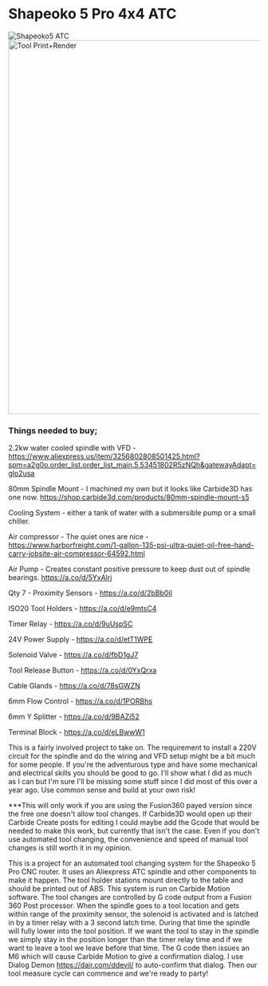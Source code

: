 # Shapeoko 5 Pro 4x4 ATC
![Shapeoko5 ATC](https://github.com/user-attachments/assets/4debbb05-b612-4f68-82fa-ab4cc2f4993e)
<img width="750" alt="Tool Print+Render" src="https://github.com/user-attachments/assets/a906cb31-705a-4400-9f26-af173bee5635">

### Things needed to buy;

2.2kw water cooled spindle with VFD - https://www.aliexpress.us/item/3256802808501425.html?spm=a2g0o.order_list.order_list_main.5.53451802R5zNQh&gatewayAdapt=glo2usa

80mm Spindle Mount - I machined my own but it looks like Carbide3D has one now. https://shop.carbide3d.com/products/80mm-spindle-mount-s5

Cooling System - either a tank of water with a submersible pump or a small chiller.

Air compressor - The quiet ones are nice - https://www.harborfreight.com/1-gallon-135-psi-ultra-quiet-oil-free-hand-carry-jobsite-air-compressor-64592.html

Air Pump - Creates constant positive pressure to keep dust out of spindle bearings. https://a.co/d/5YxAlrj

Qty 7 - Proximity Sensors - https://a.co/d/2bBb0iI

ISO20 Tool Holders - https://a.co/d/e9mtsC4

Timer Relay - https://a.co/d/9uUspSC

24V Power Supply - https://a.co/d/etT1WPE

Solenoid Valve - https://a.co/d/fbD1gJ7

Tool Release Button - https://a.co/d/0YxQrxa

Cable Glands - https://a.co/d/78sGWZN

6mm Flow Control - https://a.co/d/1PORBhs

6mm Y Splitter - https://a.co/d/9BAZi52

Terminal Block - https://a.co/d/eLBwwW1


This is a fairly involved project to take on. The requirement to install a 220V circuit for the spindle and do the wiring and VFD setup might be a bit much for some people. If you're the adventurous type and have some mechanical and electrical skills you should be good to go. I'll show what I did as much as I can but I'm sure I'll be missing some stuff since I did most of this over a year ago. Use common sense and build at your own risk!

***This will only work if you are using the Fusion360 payed version since the free one doesn't allow tool changes. If Carbide3D would open up their Carbide Create posts for editing I could maybe add the Gcode that would be needed to make this work, but currently that isn't the case. Even if you don't use automated tool changing, the convenience and speed of manual tool changes is still worth it in my opinion.

This is a project for an automated tool changing system for the Shapeoko 5 Pro CNC router. It uses an Aliexpress ATC spindle and other components to make it happen. The tool holder stations mount directly to the table and should be printed out of ABS. This system is run on Carbide Motion software. The tool changes are controlled by G code output from a Fusion 360 Post processor. When the spindle goes to a tool location and gets within range of the proximity sensor, the solenoid is activated and is latched in by a timer relay with a 3 second latch time. During that time the spindle will fully lower into the tool position. If we want the tool to stay in the spindle we simply stay in the position longer than the timer relay time and if we want to leave a tool we leave before that time. The G code then issues an M6 which will cause Carbide Motion to give a confirmation dialog. I use Dialog Demon https://dair.com/ddevil/ to auto-confirm that dialog. Then our tool measure cycle can commence and we're ready to party! 
